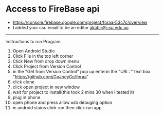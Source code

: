 # Access to FireBase api
- https://console.firebase.google.com/project/foraa-53c7c/overview
- I added your csu email to be an editor akabir@csu.edu.au
----
Instructions to run Program
1. Open Android Studio
2. Click File in the top left corner
3. Click New from drop down menu
4. Click Project from Version Control
5. in the "Get from Version Control" pop up enterin the "URL: " text box "https://github.com/GoJoeyGo/foraa"
6. click clone
7. click open project in new window
8. wait for project to install(this took 2 mins 30 when i tested it)
9. plug in phone
10. open phone and press allow usb debuging option
11. in android stuios click run then click run app

